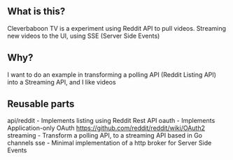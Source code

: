 What is this?
-------------

Cleverbaboon TV is a experiment using Reddit API to pull videos.
Streaming new videos to the UI, using SSE (Server Side Events)

Why?
-------------
I want to do an example in transforming a polling API (Reddit Listing API) into a Streaming API, and I like videos

Reusable parts
-------------

api/reddit - Implements listing using Reddit Rest API
oauth - Implements Application-only OAuth https://github.com/reddit/reddit/wiki/OAuth2
streaming - Transform a polling API, to a streaming API based in Go channels
sse - Minimal implementation of a http broker for Server Side Events

